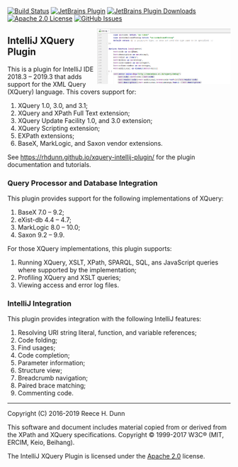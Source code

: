 [![Build Status](https://travis-ci.org/rhdunn/xquery-intellij-plugin.svg?branch=master)](https://travis-ci.org/rhdunn/xquery-intellij-plugin/master)
[![JetBrains Plugin](https://img.shields.io/jetbrains/plugin/v/8612-xquery-intellij-plugin.svg)](https://plugins.jetbrains.com/plugin/8612-xquery-intellij-plugin)
[![JetBrains Plugin Downloads](https://img.shields.io/jetbrains/plugin/d/8612-xquery-intellij-plugin.svg)](https://plugins.jetbrains.com/plugin/8612-xquery-intellij-plugin)
[![Apache 2.0 License](https://img.shields.io/badge/license-Apache%202-blue.svg)](LICENSE)
[![GitHub Issues](https://img.shields.io/github/issues/rhdunn/xquery-intellij-plugin.svg)](https://github.com/rhdunn/xquery-intellij-plugin/issues)

<img src="images/xquery-intellij-plugin.png" alt="Syntax Highlighting" width="60%" align="right"/>

## IntelliJ XQuery Plugin

This is a plugin for IntelliJ IDE 2018.3 &ndash; 2019.3 that adds support
for the XML Query (XQuery) language. This covers support for:
1.  XQuery 1.0, 3.0, and 3.1;
1.  XQuery and XPath Full Text extension;
1.  XQuery Update Facility 1.0, and 3.0 extension;
1.  XQuery Scripting extension;
1.  EXPath extensions;
1.  BaseX, MarkLogic, and Saxon vendor extensions.

See https://rhdunn.github.io/xquery-intellij-plugin/ for the plugin documentation
and tutorials.

### Query Processor and Database Integration

This plugin provides support for the following implementations of XQuery:
1.  BaseX 7.0 &ndash; 9.2;
1.  eXist-db 4.4 &ndash; 4.7;
1.  MarkLogic 8.0 &ndash; 10.0;
1.  Saxon 9.2 &ndash; 9.9.

For those XQuery implementations, this plugin supports:
1.  Running XQuery, XSLT, XPath, SPARQL, SQL, ans JavaScript queries where
    supported by the implementation;
1.  Profiling XQuery and XSLT queries;
1.  Viewing access and error log files.

### IntelliJ Integration

This plugin provides integration with the following IntelliJ features:
1.  Resolving URI string literal, function, and variable references;
1.  Code folding;
1.  Find usages;
1.  Code completion;
1.  Parameter information;
1.  Structure view;
1.  Breadcrumb navigation;
1.  Paired brace matching;
1.  Commenting code.

-----

Copyright (C) 2016-2019 Reece H. Dunn

This software and document includes material copied from or derived from the
XPath and XQuery specifications. Copyright © 1999-2017 W3C® (MIT, ERCIM, Keio,
Beihang).

The IntelliJ XQuery Plugin is licensed under the [Apache 2.0](LICENSE) license.
